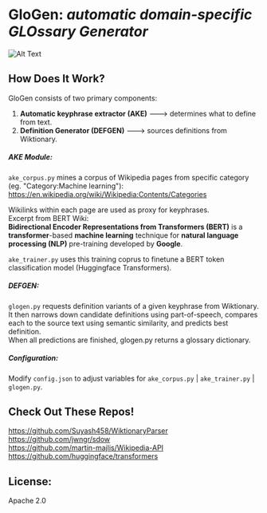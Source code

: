 # GloGen: _automatic domain-specific GLOssary Generator_

![Alt Text](https://drive.google.com/uc?export=view&id=1bQbEZ71STrAEyLSsUrM_Y_NLqDK2LG1l)

## How Does It Work?  

GloGen consists of two primary components:  
1) **Automatic keyphrase extractor (AKE)** ---> determines what to define from text.  
2) **Definition Generator (DEFGEN)** ---> sources definitions from Wiktionary.   


##### AKE Module:  
`ake_corpus.py` mines a corpus of Wikipedia pages from specific category (eg. "Category:Machine learning"): https://en.wikipedia.org/wiki/Wikipedia:Contents/Categories  

Wikilinks within each page are used as proxy for keyphrases.  
Excerpt from BERT Wiki:  
**Bidirectional Encoder Representations from Transformers (BERT)** is a **transformer**-based 
**machine learning** technique for **natural language processing (NLP)** pre-training developed by **Google**.  

`ake_trainer.py` uses this training coprus to finetune a BERT token classification model (Huggingface Transformers).  

##### DEFGEN:
`glogen.py` requests definition variants of a given keyphrase from Wiktionary.  
It then narrows down candidate definitions using part-of-speech, compares each to the source text using semantic similarity, and predicts best definition.  
When all predictions are finished, glogen.py returns a glossary dictionary. 



##### Configuration:
Modify `config.json` to adjust variables for `ake_corpus.py` | `ake_trainer.py` | `glogen.py`.


## Check Out These Repos!
https://github.com/Suyash458/WiktionaryParser  
https://github.com/jwngr/sdow  
https://github.com/martin-majlis/Wikipedia-API  
https://github.com/huggingface/transformers  


## License:
Apache 2.0
